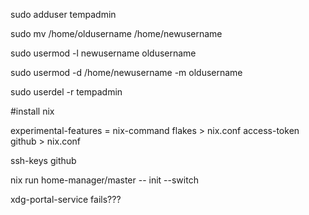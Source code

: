 sudo adduser tempadmin

sudo mv /home/oldusername /home/newusername

sudo usermod -l newusername oldusername

sudo usermod -d /home/newusername -m oldusername

sudo userdel -r tempadmin

#install nix

experimental-features = nix-command flakes > nix.conf
access-token github > nix.conf

ssh-keys github

nix run home-manager/master -- init --switch

xdg-portal-service fails???
